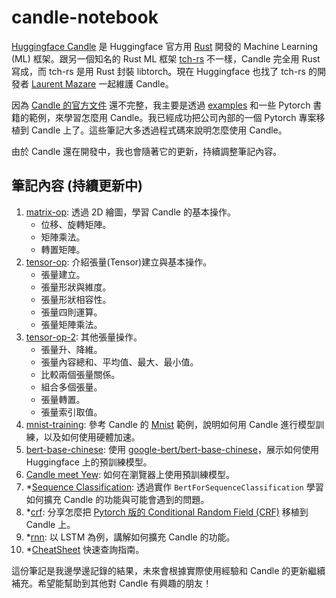 # candle-notebook

[Huggingface Candle](https://github.com/huggingface/candle) 是 Huggingface 官方用 [Rust](https://www.rust-lang.org/zh-TW/) 開發的 Machine Learning (ML) 框架。跟另一個知名的 Rust ML 框架 [tch-rs](https://github.com/LaurentMazare/tch-rs) 不一樣，Candle 完全用 Rust 寫成，而 tch-rs 是用 Rust 封裝 libtorch。現在 Huggingface 也找了 tch-rs 的開發者 [Laurent Mazare](https://github.com/LaurentMazare) 一起維護 Candle。

因為 [Candle 的官方文件](https://huggingface.github.io/candle/index.html) 還不完整，我主要是透過 [examples](https://github.com/huggingface/candle/tree/main/candle-examples) 和一些 Pytorch 書籍的範例，來學習怎麼用 Candle。我已經成功把公司內部的一個 Pytorch 專案移植到 Candle 上了。這些筆記大多透過程式碼來說明怎麼使用 Candle。

由於 Candle 還在開發中，我也會隨著它的更新，持續調整筆記內容。

## 筆記內容 (持續更新中)

1. [matrix-op](examples/matrix-op/README.md): 透過 2D 繪圖，學習 Candle 的基本操作。
    * 位移、旋轉矩陣。
    * 矩陣乘法。
    * 轉置矩陣。
1. [tensor-op](examples/tensor-op/README.md): 介紹張量(Tensor)建立與基本操作。
    * 張量建立。
    * 張量形狀與維度。
    * 張量形狀相容性。
    * 張量四則運算。
    * 張量矩陣乘法。
1. [tensor-op-2](examples/tensor-op-2/README.md): 其他張量操作。
    * 張量升、降維。
    * 張量內容總和、平均值、最大、最小值。
    * 比較兩個張量關係。
    * 組合多個張量。
    * 張量轉置。
    * 張量索引取值。
1. [mnist-training](examples/mnist-training/README.md): 參考 Candle 的 [Mnist](https://github.com/huggingface/candle/blob/main/candle-examples/examples/mnist-training/main.rs) 範例，說明如何用 Candle 進行模型訓練，以及如何使用硬體加速。
1. [bert-base-chinese](examples/bert-base-chinese/README.md): 使用 [google-bert/bert-base-chinese](https://huggingface.co/google-bert/bert-base-chinese)，展示如何使用 Huggingface 上的預訓練模型。
1. [Candle meet Yew](examples/candle-meet-yew/README.md): 如何在瀏覽器上使用預訓練模型。
1. *[Sequence Classification](examples/sequence-classification/README.md): 透過實作 `BertForSequenceClassification` 學習如何擴充 Candle 的功能與可能會遇到的問題。
1. *[crf](examples/crf/README.md): 分享怎麼把 [Pytorch 版的 Conditional Random Field (CRF)](https://github.com/kmkurn/pytorch-crf) 移植到 Candle 上。
1. *[rnn](examples/rnn/README.md): 以 LSTM 為例，講解如何擴充 Candle 的功能。
1. *[CheatSheet](cheatsheet.md) 快速查詢指南。

這份筆記是我邊學邊記錄的結果，未來會根據實際使用經驗和 Candle 的更新繼續補充。希望能幫助到其他對 Candle 有興趣的朋友！
